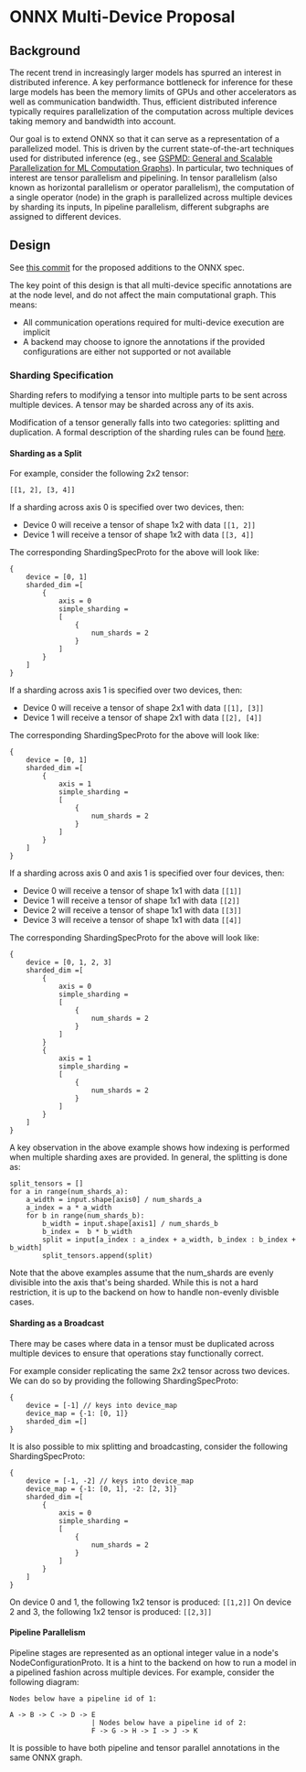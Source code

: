 <!--
Copyright (c) ONNX Project Contributors

SPDX-License-Identifier: Apache-2.0
-->

# ONNX Multi-Device Proposal

## Background

The recent trend in increasingly larger models has spurred an interest in distributed inference. A key performance bottleneck for inference for these large models has been the memory limits of GPUs and other accelerators as well as communication bandwidth. Thus, efficient distributed inference typically requires parallelization of the computation across multiple devices taking memory and bandwidth into account.

Our goal is to extend ONNX so that it can serve as a representation of a parallelized model. This is driven by the current state-of-the-art techniques used for distributed inference (eg., see [GSPMD: General and Scalable Parallelization for ML Computation Graphs](https://arxiv.org/pdf/2105.04663.pdf)). In particular, two techniques of interest are tensor parallelism and pipelining. In tensor parallelism (also known as horizontal parallelism or operator parallelism), the computation of a single operator (node) in the graph is parallelized across multiple devices by sharding its inputs, In pipeline parallelism, different subgraphs are assigned to different devices.

## Design

See [this commit](https://github.com/kevinch-nv/onnx/commit/07e97452096b28ba7c46fec6927d195907431e07) for the proposed additions to the ONNX spec.

The key point of this design is that all multi-device specific annotations are at the node level, and do not affect the main computational graph. This means:

- All communication operations required for multi-device execution are implicit
- A backend may choose to ignore the annotations if the provided configurations are either not supported or not available

### Sharding Specification

Sharding refers to modifying a tensor into multiple parts to be sent across multiple devices. A tensor may be sharded across any of its axis.

Modification of a tensor generally falls into two categories: splitting and duplication. A formal description of the sharding rules can be found [here](ShardingFormalism.md).

#### Sharding as a Split

For example, consider the following 2x2 tensor:

`[[1, 2], [3, 4]]`

If a sharding across axis 0 is specified over two devices, then:

- Device 0 will receive a tensor of shape 1x2 with data `[[1, 2]]`
- Device 1 will receive a tensor of shape 1x2 with data `[[3, 4]]`

The corresponding ShardingSpecProto for the above will look like:

```
{
    device = [0, 1]
    sharded_dim =[
        {
            axis = 0
            simple_sharding =
            [
                {
                    num_shards = 2
                }
            ]
        }
    ]
}
```

If a sharding across axis 1 is specified over two devices, then:

- Device 0 will receive a tensor of shape 2x1 with data `[[1], [3]]`
- Device 1 will receive a tensor of shape 2x1 with data `[[2], [4]]`

The corresponding ShardingSpecProto for the above will look like:

```
{
    device = [0, 1]
    sharded_dim =[
        {
            axis = 1
            simple_sharding =
            [
                {
                    num_shards = 2
                }
            ]
        }
    ]
}
```

If a sharding across axis 0 and axis 1 is specified over four devices, then:

- Device 0 will receive a tensor of shape 1x1 with data `[[1]]`
- Device 1 will receive a tensor of shape 1x1 with data `[[2]]`
- Device 2 will receive a tensor of shape 1x1 with data `[[3]]`
- Device 3 will receive a tensor of shape 1x1 with data `[[4]]`

The corresponding ShardingSpecProto for the above will look like:

```
{
    device = [0, 1, 2, 3]
    sharded_dim =[
        {
            axis = 0
            simple_sharding =
            [
                {
                    num_shards = 2
                }
            ]
        }
        {
            axis = 1
            simple_sharding =
            [
                {
                    num_shards = 2
                }
            ]
        }
    ]
}
```

A key observation in the above example shows how indexing is performed when multiple sharding axes are provided. In general, the splitting is done as:

```
split_tensors = []
for a in range(num_shards_a):
    a_width = input.shape[axis0] / num_shards_a
    a_index = a * a_width
    for b in range(num_shards_b):
        b_width = input.shape[axis1] / num_shards_b
        b_index =  b * b_width
        split = input[a_index : a_index + a_width, b_index : b_index + b_width]
        split_tensors.append(split)
```

Note that the above examples assume that the num_shards are evenly divisible into the axis that's being sharded. While this is not a hard restriction, it is up to the backend on how to handle non-evenly divisble cases.

#### Sharding as a Broadcast

There may be cases where data in a tensor must be duplicated across multiple devices to ensure that operations stay functionally correct.

For example consider replicating the same 2x2 tensor across two devices. We can do so by providing the following ShardingSpecProto:

```
{
    device = [-1] // keys into device_map
    device_map = {-1: [0, 1]}
    sharded_dim =[]
}
```

It is also possible to mix splitting and broadcasting, consider the following ShardingSpecProto:

```
{
    device = [-1, -2] // keys into device_map
    device_map = {-1: [0, 1], -2: [2, 3]}
    sharded_dim =[
        {
            axis = 0
            simple_sharding =
            [
                {
                    num_shards = 2
                }
            ]
        }
    ]
}
```

On device 0 and 1, the following 1x2 tensor is produced: `[[1,2]]`
On device 2 and 3, the following 1x2 tensor is produced: `[[2,3]]`

#### Pipeline Parallelism

Pipeline stages are represented as an optional integer value in a node's NodeConfigurationProto. It is a hint to the backend on how to run a model in a pipelined fashion across multiple devices. For example, consider the following diagram:

```
Nodes below have a pipeline id of 1:

A -> B -> C -> D -> E
                    | Nodes below have a pipeline id of 2:
                    F -> G -> H -> I -> J -> K

```

It is possible to have both pipeline and tensor parallel annotations in the same ONNX graph.
